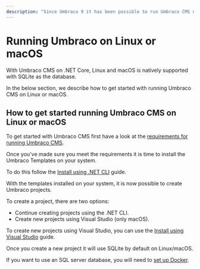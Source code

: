 ```yaml
---
description: "Since Umbraco 9 it has been possible to run Umbraco CMS natively on Linux or macOS High Sierra 10.13 and newer."
---
```


# Running Umbraco on Linux or macOS

With Umbraco CMS on .NET Core, Linux and macOS is natively supported with SQLite as the database.

In the below section, we describe how to get started with running Umbraco CMS on Linux or macOS.

## How to get started running Umbraco CMS on Linux or macOS

To get started with Umbraco CMS first have a look at the [requirements for running Umbraco CMS](../requirements.md#local-development).

Once you've made sure you meet the requirements it is time to install the Umbraco Templates on your system.

To do this follow the [Install using .NET CLI](install-umbraco-with-templates.md#install-the-template) guide.

With the templates installed on your system, it is now possible to create Umbraco projects.

To create a project, there are two options:

- Continue creating projects using the .NET CLI.
- Create new projects using Visual Studio (only macOS).

To create new projects using Visual Studio, you can use the [Install using Visual Studio](visual-studio.md) guide.

Once you create a new project it will use SQLite by default on Linux/macOS.

If you want to use an SQL server database, you will need to [set up Docker](https://skrift.io/issues/umbraco-and-docker-part-1-getting-familiar-with-containers/).

